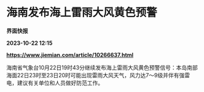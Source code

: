 # 海南发布海上雷雨大风黄色预警
**界面快报**

**2023-10-22 12:15**

**https://www.jiemian.com/article/10266637.html**

海南省气象台10月22日19时43分继续发布海上雷雨大风黄色预警信号：本岛南部海面22日23时至23日20时可能出现雷雨大风天气，风力达7～9级并伴有强雷电，建议有关单位和人员做好防范工作。